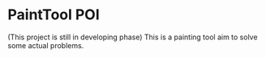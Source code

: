 # PaintTool POI
(This project is still in developing phase)
This is a painting tool aim to solve some actual problems.
